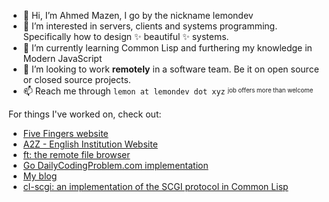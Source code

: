 - 👋 Hi, I’m Ahmed Mazen, I go by the nickname lemondev
- 👀 I’m interested in servers, clients and systems programming. Specifically how to design ✨ beautiful ✨ systems.
- 🌱 I’m currently learning Common Lisp and furthering my knowledge in Modern JavaScript
- 💞️ I’m looking to work **remotely** in a software team. Be it on open source or closed source projects.
- 📫 Reach me through `lemon at lemondev dot xyz` <sup><sub>job offers more than welcome</sup></sub>

For things I've worked on, check out:
- [Five Fingers website](https://fivefingersye.com)
- [A2Z - English Institution Website](https://a2zenglishyemen.com)
- [ft: the remote file browser](https://github.com/lemondevxyz/ft)
- [Go DailyCodingProblem.com implementation](https://github.com/lemondevxyz/dailycodingproblem.com)
- [My blog](https://lemondev.xyz)
- [cl-scgi: an implementation of the SCGI protocol in Common Lisp](https://github.com/lemondevxyz/cl-scgi)

<!---
lemondevxyz/lemondevxyz is a ✨ special ✨ repository because its `README.md` (this file) appears on your GitHub profile.
You can click the Preview link to take a look at your changes.
--->
